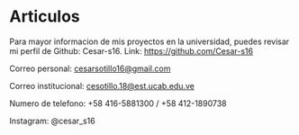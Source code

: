 # Articulos
Para mayor informacion de mis proyectos en la universidad, puedes revisar mi perfil de Github: Cesar-s16. Link: https://github.com/Cesar-s16

Correo personal: cesarsotillo16@gmail.com

Correo institucional: cesotillo.18@est.ucab.edu.ve

Numero de telefono: +58 416-5881300 / +58 412-1890738

Instagram: @cesar_s16
